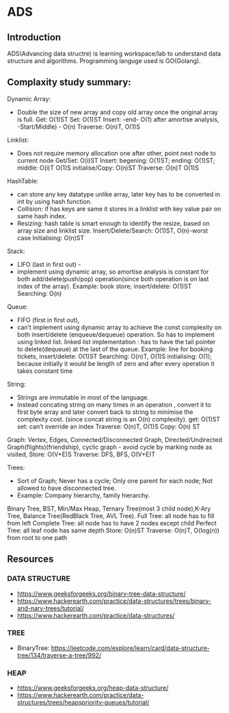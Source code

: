 # ADS #
## Introduction ##
ADS(Advancing data structre) is learning workspace/lab to understand data structure and algorithms. Programming languge used is GO(Golang).

## Complaxity study summary: ##

Dynamic Array:
* Double the size of new array and copy old array once the original array is full.
Get: O(1)ST
Set: O(1)ST
Insert: -end- O(1) after amortise analysis,
	     -Start/Middle) - O(n)
Traverse: O(n)T, O(1)S

Linklist:
* Does not require memory allocation one after other, point next node to current node
	Get/Set: O(i)ST
	Insert: begening: O(1)ST; ending: O(1)ST; middle: O(i)T O(1)S
	initialise/Copy: O(n)ST
	Traverse: O(n)T O(1)S

HashTable:
* can store any key datatype unlike array, later key has to be converted in int by using hash function.
* Collision: if has keys are same it stores in a linklist with key value pair on same hash index.
* Resizing: hash table is smart enough to identify the resize, based on array size and linklist size.
	Insert/Delete/Search: O(1)ST, O(n)-worst case
	Initialising: O(n)ST

Stack:
* LIFO (last in first out) -
* implement using dynamic array, so amortise analysis is constant for both add/delete(push/pop) operation(since both operation is on last index of the array).
	Example: book store;
	insert/delete: O(1)ST
	Searching: O(n)

Queue:
* FIFO (first in first out),
* can’t implement using dynamic array to achieve the const complexity on both insert/delete (enqueue/dequeue) operation. So has to implement using linked list.
	linked list implementation : has to have the tail pointer to delete(dequeue) at the last of the queue.
	Example: line for booking tickets,
	insert/delete: O(1)ST
	Searching: O(n)T, O(1)S
	initialising: O(1); because initially it would be length of zero and after every operation it takes constant time

String:
* Strings are immutable in most of the language.
* Instead concating string on many times in an operation , convert it to first byte array and later convert back to string to minimise the complexity cost. (since concat string is an O(n) complexity).
	get: O(1)ST
	set: can’t override an index
	Traverse: O(n)T, O(1)S
	Copy: O(n) ST

Graph:
	Vertex, Edges, Connected/Disconnected Graph, Directed/Undirected Graph(flights)(friendship),
	cyclic graph - avoid cycle by marking node as visited,
	Store: O(V+E)S
	Traverse: DFS, BFS, O(V+E)T

Trees:
* Sort of Graph; Never has a cycle; Only one parent for each node; Not allowed to have disconnected tree.
* Example: Company hierarchy, family hierarchy.

Binary Tree, BST, Min/Max Heap, Ternary Tree(most 3 child node),K-Ary Tree, Balance Tree(RedBlack Tree, AVL Tree).
Full Tree: all node has to fill from left
Complete Tree: all node has to have 2 nodes except child
Perfect Tree: all leaf node has same depth
Store: O(n)ST
Traverse: O(n)T, O(log(n)) from root to one path

## Resources ##

### DATA STRUCTURE ###
* https://www.geeksforgeeks.org/binary-tree-data-structure/
* https://www.hackerearth.com/practice/data-structures/trees/binary-and-nary-trees/tutorial/
* https://www.hackerearth.com/practice/data-structures/

### TREE ###
* BinaryTree: https://leetcode.com/explore/learn/card/data-structure-tree/134/traverse-a-tree/992/

### HEAP ###
* https://www.geeksforgeeks.org/heap-data-structure/
* https://www.hackerearth.com/practice/data-structures/trees/heapspriority-queues/tutorial/
